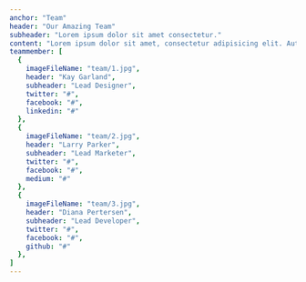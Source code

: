 ```yaml
---
anchor: "Team"
header: "Our Amazing Team"
subheader: "Lorem ipsum dolor sit amet consectetur."
content: "Lorem ipsum dolor sit amet, consectetur adipisicing elit. Aut eaque, laboriosam veritatis, quos non quis ad perspiciatis, totam corporis ea, alias ut unde."
teammember: [
  {
    imageFileName: "team/1.jpg",
    header: "Kay Garland",
    subheader: "Lead Designer",
    twitter: "#",
    facebook: "#",
    linkedin: "#"
  },
  {
    imageFileName: "team/2.jpg",
    header: "Larry Parker",
    subheader: "Lead Marketer",
    twitter: "#",
    facebook: "#",
    medium: "#"
  },
  {
    imageFileName: "team/3.jpg",
    header: "Diana Pertersen",
    subheader: "Lead Developer",
    twitter: "#",
    facebook: "#",
    github: "#"
  },
]
---
```

